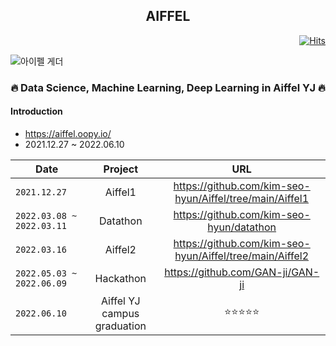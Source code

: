 <h2 align="center">  AIFFEL </h3>
  
<div align="right">

[![Hits](https://hits.seeyoufarm.com/api/count/incr/badge.svg?url=https%3A%2F%2Fgithub.com%2Fkim-seo-hyun&count_bg=%23A6D2FE&title_bg=%23555555&icon=github.svg&icon_color=%23E7E7E7&title=hits&edge_flat=false)](https://hits.seeyoufarm.com)
</div>
  
![아이펠 게더](https://user-images.githubusercontent.com/87296126/152955696-55598cd2-c7ea-42dd-83d7-d1fca5275cdd.jpg)
  
  <h3 align="center"> 🔥 Data Science, Machine Learning, Deep Learning in Aiffel YJ 🔥</h3>


<h4> Introduction </h4>

- https://aiffel.oopy.io/
- 2021.12.27 ~ 2022.06.10 <br>

| Date | Project | URL | 
|---|:---:|:---:|
`2021.12.27` | Aiffel1 | https://github.com/kim-seo-hyun/Aiffel/tree/main/Aiffel1
`2022.03.08 ~ 2022.03.11` | Datathon | https://github.com/kim-seo-hyun/datathon
`2022.03.16` | Aiffel2 | https://github.com/kim-seo-hyun/Aiffel/tree/main/Aiffel2
`2022.05.03 ~ 2022.06.09` | Hackathon | https://github.com/GAN-ji/GAN-ji
`2022.06.10` | Aiffel YJ campus graduation | ⭐⭐⭐⭐⭐
